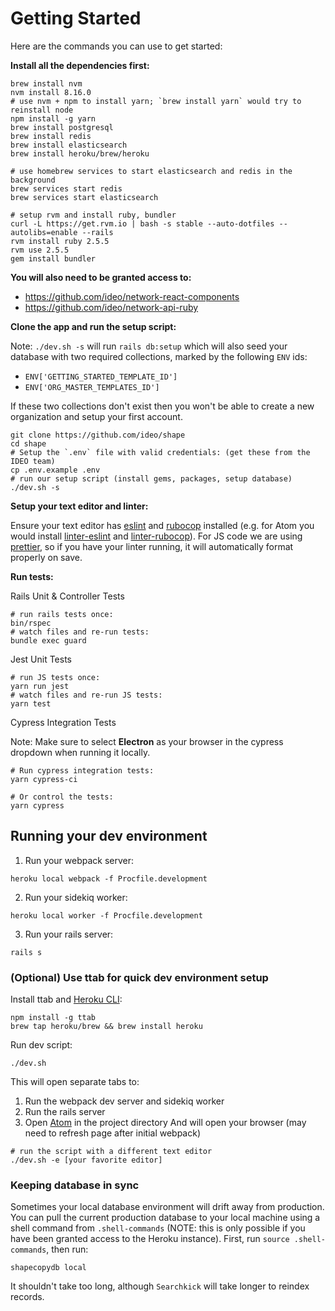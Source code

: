 # Getting Started

Here are the commands you can use to get started:

**Install all the dependencies first:**

```
brew install nvm
nvm install 8.16.0
# use nvm + npm to install yarn; `brew install yarn` would try to reinstall node
npm install -g yarn
brew install postgresql
brew install redis
brew install elasticsearch
brew install heroku/brew/heroku

# use homebrew services to start elasticsearch and redis in the background
brew services start redis
brew services start elasticsearch

# setup rvm and install ruby, bundler
curl -L https://get.rvm.io | bash -s stable --auto-dotfiles --autolibs=enable --rails
rvm install ruby 2.5.5
rvm use 2.5.5
gem install bundler
```

**You will also need to be granted access to:**

- https://github.com/ideo/network-react-components
- https://github.com/ideo/network-api-ruby

**Clone the app and run the setup script:**

Note: `./dev.sh -s` will run `rails db:setup` which will also seed your database with two required collections, marked by the following `ENV` ids:

- `ENV['GETTING_STARTED_TEMPLATE_ID']`
- `ENV['ORG_MASTER_TEMPLATES_ID']`

If these two collections don't exist then you won't be able to create a new organization and setup your first account.

```
git clone https://github.com/ideo/shape
cd shape
# Setup the `.env` file with valid credentials: (get these from the IDEO team)
cp .env.example .env
# run our setup script (install gems, packages, setup database)
./dev.sh -s
```

**Setup your text editor and linter:**

Ensure your text editor has [eslint](https://eslint.org/) and [rubocop](https://rubocop.readthedocs.io/en/latest/) installed (e.g. for Atom you would install [linter-eslint](https://github.com/AtomLinter/linter-eslint) and [linter-rubocop](https://atom.io/packages/linter-rubocop)). For JS code we are using [prettier](https://prettier.io/), so if you have your linter running, it will automatically format properly on save.


**Run tests:**

Rails Unit & Controller Tests

```
# run rails tests once:
bin/rspec
# watch files and re-run tests:
bundle exec guard
```

Jest Unit Tests

```
# run JS tests once:
yarn run jest
# watch files and re-run JS tests:
yarn test
```

Cypress Integration Tests

Note: Make sure to select **Electron** as your browser in the cypress dropdown when running it locally.

```
# Run cypress integration tests:
yarn cypress-ci

# Or control the tests:
yarn cypress
```

## Running your dev environment

1. Run your webpack server:

```
heroku local webpack -f Procfile.development
```

2. Run your sidekiq worker:

```
heroku local worker -f Procfile.development
```

3. Run your rails server:

```
rails s
```

### (Optional) Use ttab for quick dev environment setup

Install ttab and [Heroku CLI](https://devcenter.heroku.com/articles/heroku-cli#download-and-install):

```
npm install -g ttab
brew tap heroku/brew && brew install heroku
```

Run dev script:

```
./dev.sh
```

This will open separate tabs to:

1. Run the webpack dev server and sidekiq worker
1. Run the rails server
1. Open [Atom](https://atom.io/) in the project directory
   And will open your browser (may need to refresh page after initial webpack)

```
# run the script with a different text editor
./dev.sh -e [your favorite editor]
```

### Keeping database in sync

Sometimes your local database environment will drift away from production. You can pull the current production database to your local machine using a shell command from `.shell-commands` (NOTE: this is only possible if you have been granted access to the Heroku instance). First, run `source .shell-commands`, then run:
```
shapecopydb local
```
It shouldn't take too long, although `Searchkick` will take longer to reindex records. 
